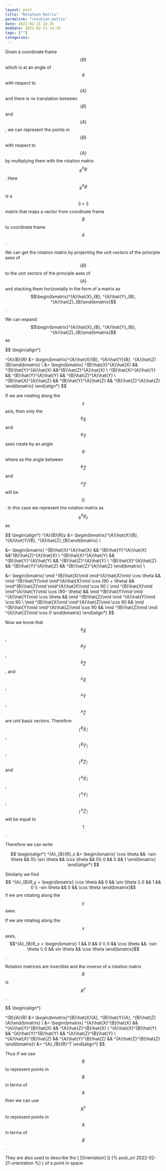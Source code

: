 ```yaml
---
layout: post
title: "Rotation Matrix"
permalink: "rotation_matrix"
date: 2022-02-21 14:35
moddate: 2022-02-21 14:35
tags: [""]
categories:
---
```


Given a coordinate frame $$\{B\}$$ which is at an angle of $$\theta$$ with
respect to $$\{A\}$$ and there is no translation between $$\{B\}$$ and
$$\{A\}$$, we can represent the points in $$\{B\}$$ with respect to $$\{A\}$$ by
multiplying them with the rotation matrix $$^{A}_{B}{R}$$. Here $$^{A}_{B}{R}$$
is a $$3\times 3$$ matrix that maps a vector from coordinate frame $$B$$ to
coordinate frame $$A$$.

We can get the rotation matrix by projecting the unit vectors of the principle
axes of $$\{B\}$$ to the unit vectors of the principle axes of $$\{A\}$$ and
stacking them horizontally in the form of a matrix as
$$\begin{bmatrix}^{A}\hat{X}_{B}, ^{A}\hat{Y}_{B},
^{A}\hat{Z}_{B}\end{bmatrix}$$.

We can expand $$\begin{bmatrix}^{A}\hat{X}_{B}, ^{A}\hat{Y}_{B},
^{A}\hat{Z}_{B}\end{bmatrix}$$ as 

$$ \begin{align*}

^{A}_{B}{R} &= \begin{bmatrix}^{A}\hat{X}_{B}, ^{A}\hat{Y}_{B},
^{A}\hat{Z}_{B}\end{bmatrix} \\ &= \begin{bmatrix} ^{B}\hat{X}^{A}\hat{X} &&
^{B}\hat{Y}^{A}\hat{X} &&^{B}\hat{Z}^{A}\hat{X} \\ ^{B}\hat{X}^{A}\hat{Y} &&
^{B}\hat{Y}^{A}\hat{Y} && ^{B}\hat{Z}^{A}\hat{Y} \\ ^{B}\hat{X}^{A}\hat{Z} &&
^{B}\hat{Y}^{A}\hat{Z} && ^{B}\hat{Z}^{A}\hat{Z} \end{bmatrix} \end{align*} $$

If we are rotating along the $$z$$ axis, then only the $$^{B}\hat{X}$$ and
$$^{B}\hat{Y}$$ axes rotate by an angle $$\theta$$ where as the angle between
$$^{B}\hat{Z}$$ and $$^{A}\hat{Z}$$ will be $$0$$. In this case we represent the
rotation matrix as $$^{A}_{B}{R}_z$$ as 

$$ \begin{align*} ^{A}_{B}{R}_z &= \begin{bmatrix}^{A}\hat{X}_{B},
^{A}\hat{Y}_{B}, ^{A}\hat{Z}_{B}\end{bmatrix} \\

&= \begin{bmatrix} ^{B}\hat{X}^{A}\hat{X} && ^{B}\hat{Y}^{A}\hat{X}
&&^{B}\hat{Z}^{A}\hat{X} \\ ^{B}\hat{X}^{A}\hat{Y} && ^{B}\hat{Y}^{A}\hat{Y} &&
^{B}\hat{Z}^{A}\hat{Y} \\ ^{B}\hat{X}^{A}\hat{Z} && ^{B}\hat{Y}^{A}\hat{Z} &&
^{B}\hat{Z}^{A}\hat{Z} \end{bmatrix} \\

&= \begin{bmatrix} \mid ^{B}\hat{X}\mid \mid^{A}\hat{X}\mid \cos \theta && \mid
^{B}\hat{Y}\mid \mid^{A}\hat{X}\mid \cos (90 + \theta) && \mid^{B}\hat{Z}\mid
\mid^{A}\hat{X}\mid \cos 90 \\ \mid ^{B}\hat{X}\mid \mid^{A}\hat{Y}\mid \cos
(90- \theta) && \mid ^{B}\hat{Y}\mid \mid ^{A}\hat{Y}\mid \cos \theta && \mid
^{B}\hat{Z}\mid \mid ^{A}\hat{Y}\mid \cos 90 \\ \mid ^{B}\hat{X}\mid
\mid^{A}\hat{Z}\mid \cos 90 && \mid ^{B}\hat{Y}\mid \mid^{A}\hat{Z}\mid \cos 90
&& \mid ^{B}\hat{Z}\mid \mid ^{A}\hat{Z}\mid \cos 0 \end{bmatrix} \end{align*}
$$

Now we know that $$^{B}\hat{X}$$, $$^{B}\hat{Y}$$, $$^{B}\hat{Z}$$, and
$$^{A}\hat{X}$$, $$^{A}\hat{Y}$$, $$^{A}\hat{Z}$$ are unit basis vectors.
Therefore $$\mid ^{B}\hat{X}\mid$$, $$\mid ^{B}\hat{Y}\mid$$, $$\mid
^{B}\hat{Z}\mid$$ and $$\mid ^{A}\hat{X}\mid$$, $$\mid ^{A}\hat{Y}\mid$$, $$\mid
^{A}\hat{Z}\mid$$ will be equal to $$1$$.

Therefore we can write

$$ \begin{align*} ^{A}_{B}{R}_z &= \begin{bmatrix} \cos \theta && -\sin \theta
&& 0\\ \sin \theta && \cos \theta && 0\\ 0 && 0 && 1 \end{bmatrix} \end{align*}
$$

Similarly we find  $$ ^{A}_{B}R_y = \begin{bmatrix} \cos \theta && 0 && \sin
\theta \\ 0 && 1 && 0 \\ -sin \theta && 0 && \cos \theta \end{bmatrix}$$ if we
are rotating along the $$y$$ axes.

If we are rotating along the $$x$$ axes, $$^{A}_{B}R_x = \begin{bmatrix} 1 && 0
&& 0 \\ 0 && \cos \theta && -\sin \theta \\ 0 && sin \theta && \cos \theta
\end{bmatrix}$$.


Rotation matrices are invertible and the inverse of a rotation matrix $$R$$ is
$$R^T$$. 

$$ \begin{align*}

^{B}_{A}{R} &= \begin{bmatrix}^{B}\hat{X}_{A}, ^{B}\hat{Y}_{A},
^{B}\hat{Z}_{A}\end{bmatrix} \\ &= \begin{bmatrix} ^{A}\hat{X}^{B}\hat{X} &&
^{A}\hat{Y}^{B}\hat{X} && ^{A}\hat{Z}^{B}\hat{X} \\ ^{A}\hat{X}^{B}\hat{Y} &&
^{A}\hat{Y}^{B}\hat{Y} && ^{A}\hat{Z}^{B}\hat{Y} \\ ^{A}\hat{X}^{B}\hat{Z} &&
^{A}\hat{Y}^{B}\hat{Z} && ^{A}\hat{Z}^{B}\hat{Z} \end{bmatrix}\\ &=
^{A}_{B}{R}^T \end{align*} $$

Thus if we use $$R$$ to represent points in $$B$$ in terms of $$A$$ then we can
use $$R^{T}$$ to represent points in $$A$$ in terms of $$B$$.


They are also used to describe the [ [Orientation] ]( {% post_url
2022-02-21-orientation %} ) of a point in space. 
